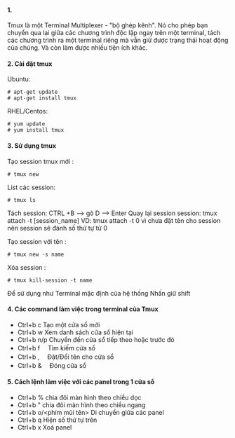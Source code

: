 #### 1. 
Tmux là một Terminal Multiplexer - "bộ ghép kênh". Nó cho phép bạn chuyển qua lại giữa các chương trình độc lập ngay trên một terminal, tách các chương trình ra một terminal riêng mà vẫn giữ được trạng thái hoạt động của chúng. Và còn làm được nhiều tiện ích khác.

#### 2. Cài đặt tmux
Ubuntu:
```
# apt-get update 
# apt-get install tmux
```
RHEL/Centos:
```
# yum update 
# yum install tmux
```
#### 3. Sử dụng tmux
Tạo session tmux mới :
```
# tmux new
```
List các session:
```
# tmux ls
```
Tách session:
CTRL +B --> gõ D --> Enter
Quay lại session session:
tmux attach -t [session_name]
VD: tmux attach -t 0 vì chưa đặt tên cho session nên session sẽ đánh số thứ tự từ 0

Tạo session với tên :
```
# tmux new -s name
```
Xóa session :
```
# tmux kill-session -t name
```
Để sử dụng như Terminal mặc định của hệ thống Nhấn giữ shift

#### 4. Các command làm việc trong terminal của Tmux

- Ctrl+b c Tạo một cửa sổ mới
- Ctrl+b w Xem danh sách cửa sổ hiện tại
- Ctrl+b n/p Chuyển đến cửa sổ tiếp theo hoặc trước đó
- Ctrl+b f 　Tìm kiếm cửa sổ
- Ctrl+b , 　Đặt/Đổi tên cho cửa sổ
- Ctrl+b & 　Đóng cửa sổ

#### 5. Cách lệnh làm việc với các panel trong 1 cửa sổ

- Ctrl+b % chia đôi màn hình theo chiều dọc
- Ctrl+b " chia đôi màn hình theo chiều ngang
- Ctrl+b o/<phím mũi tên> Di chuyển giữa các panel
- Ctrl+b q Hiện số thứ tự trên
- Ctrl+b x Xoá panel
